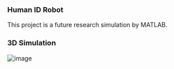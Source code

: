 ### Human ID Robot

This project is a future research simulation by MATLAB.

### 3D Simulation

![image](https://github.com/user-attachments/assets/94a6a8e1-648c-49f4-a5be-67ab22677940)

